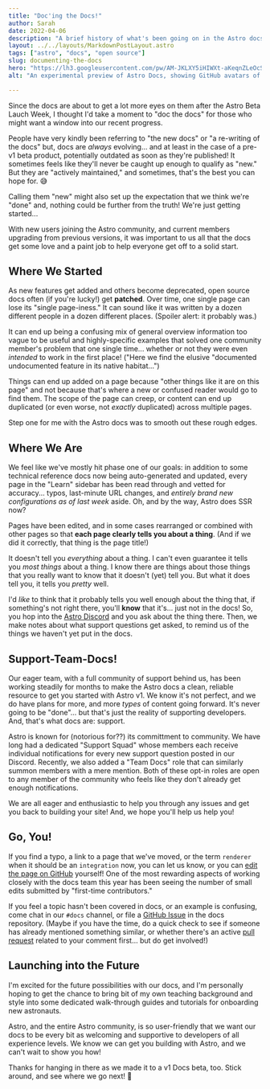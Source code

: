 ```yaml
---
title: "Doc'ing the Docs!"
author: Sarah
date: 2022-04-06
description: "A brief history of what's been going on in the Astro docs."
layout: ../../layouts/MarkdownPostLayout.astro
tags: ["astro", "docs", "open source"]
slug: documenting-the-docs
hero: "https://lh3.googleusercontent.com/pw/AM-JKLXY5iHIWXt-aKeqnZLeOcStRao3KIHsGKDZ3opWGHnsqSgyfwGsBkTCaE0uXtgSMRwT_lFJ0gZK-Sv_NE3oZDcFLpFbz24FBIyBsPhPHqgi4qpcIuLIvvYGRXgSHyFcIkhCCtkblacC4nvQ7Cm5JeKyWg=w250-no?"
alt: "An experimental preview of Astro Docs, showing GitHub avatars of every contributor to the repository. These Docs are brought to you by all these helpful people. Join us on GitHub!"

---
```

Since the docs are about to get a lot more eyes on them after the Astro Beta Lauch Week, I thought I'd take a moment to "doc the docs" for those who might want a window into our recent progress.

People have very kindly been referring to "the new docs" or "a re-writing of the docs" but, docs are *always* evolving... and at least in the case of a pre-v1 beta product, potentially outdated as soon as they're published! It sometimes feels like they'll never be caught up enough to qualify as "new." But they are "actively maintained," and sometimes, that's the best you can hope for. 😅

Calling them "new" might also set up the expectation that we think we're "done" and, nothing could be further from the truth! We're just getting started...

With new users joining the Astro community, and current members upgrading from previous versions, it was important to us all that the docs get some love and a paint job to help everyone get off to a solid start. 

## Where We Started
As new features get added and others become deprecated, open source docs often (if you're lucky!) get **patched**. Over time, one single page can lose its "single page-iness." It can sound like it was written by a dozen different people in a dozen different places. (Spoiler alert: it probably was.) 

It can end up being a confusing mix of general overview information too vague to be useful and highly-specific examples that solved one community member's problem that one single time... whether or not they were even *intended* to work in the first place! ("Here we find the elusive "documented undocumented feature in its native habitat...") 

Things can end up added on a page because "other things like it are on this page" and not because that's where a new or confused reader would go to find them. The scope of the page can creep, or content can end up duplicated (or even worse, not *exactly* duplicated) across multiple pages. 

Step one for me with the Astro docs was to smooth out these rough edges.

## Where We Are
We feel like we've mostly hit phase one of our goals: in addition to some technical reference docs now being auto-generated and updated, every page in the "Learn" sidebar has been read through and vetted for accuracy... typos, last-minute URL changes, and *entirely brand new configurations as of last week* aside. Oh, and by the way, Astro does SSR now? 

Pages have been edited, and in some cases rearranged or combined with other pages so that **each page clearly tells you about a thing**. (And if we did it correctly, that thing is the page title!) 

It doesn't tell you *everything* about a thing. I can't even guarantee it tells you *most things* about a thing. I know there are things about those things that you really want to know that it doesn't (yet) tell you. But what it does tell you, it tells you *pretty* well. 

I'd *like* to think that it probably tells you well enough about the thing that, if something's not right there, you'll **know** that it's... just not in the docs! So, you hop into the [Astro Discord](https://astro.build/chat) and you ask about the thing there. Then, we make notes about what support questions get asked, to remind us of the things we haven't yet put in the docs.

## Support-Team-Docs!
Our eager team, with a full community of support behind us, has been working steadily for months to make the Astro docs a clean, reliable resource to get you started with Astro v1. We know it's not perfect, and we do have plans for more, and more *types* of content going forward. It's never going to be "done"... but that's just the reality of supporting developers. And, that's what docs are: support.

Astro is known for (notorious for??) its committment to community. We have long had a dedicated "Support Squad" whose members each receive individual notifications for every new support question posted in our Discord. Recently, we also added a "Team Docs" role that can similarly summon members with a mere mention. Both of these opt-in roles are open to any member of the community who feels like they don't already get enough notifications. 

We are all eager and enthusiastic to help you through any issues and get you back to building your site! And, we hope you'll help us help you!

## Go, You!
If you find a typo, a link to a page that we've moved, or the term `renderer` when it should be an `integration` now, you can let us know, or you can [edit the page on GitHub](/posts/contribute-open-source-docs-edit-page-on-github/) yourself! One of the most rewarding aspects of working closely with the docs team this year has been seeing the number of small edits submitted by "first-time contributors." 

If you feel a topic hasn't been covered in docs, or an example is confusing, come chat in our `#docs` channel, or file a [GitHub Issue](https://github.com/withastro/docs/issues) in the docs repository. (Maybe if you have the time, do a quick check to see if someone has already mentioned something similar, or whether there's an active [pull request](https://github.com/withastro/docs/pulls) related to your comment first... but do get involved!)

## Launching into the Future

I'm excited for the future possibilities with our docs, and I'm personally hoping to get the chance to bring bit of my own teaching background and style into some dedicated walk-through guides and tutorials for onboarding new astronauts. 

Astro, and the entire Astro community, is so user-friendly that we want our docs to be every bit as welcoming and supportive to developers of all experience levels. We know we can get you building with Astro, and we can't wait to show you how!

Thanks for hanging in there as we made it to a v1 Docs beta, too. Stick around, and see where we go next! 🚀